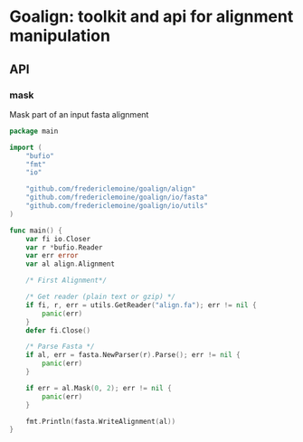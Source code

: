 # Goalign: toolkit and api for alignment manipulation

## API

### mask

Mask part of an input fasta alignment

```go
package main

import (
	"bufio"
	"fmt"
	"io"

	"github.com/fredericlemoine/goalign/align"
	"github.com/fredericlemoine/goalign/io/fasta"
	"github.com/fredericlemoine/goalign/io/utils"
)

func main() {
	var fi io.Closer
	var r *bufio.Reader
	var err error
	var al align.Alignment

	/* First Alignment*/

	/* Get reader (plain text or gzip) */
	if fi, r, err = utils.GetReader("align.fa"); err != nil {
		panic(err)
	}
	defer fi.Close()

	/* Parse Fasta */
	if al, err = fasta.NewParser(r).Parse(); err != nil {
		panic(err)
	}

	if err = al.Mask(0, 2); err != nil {
		panic(err)
	}

	fmt.Println(fasta.WriteAlignment(al))
}
```
